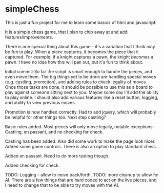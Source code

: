simpleChess
===========

This is just a fun project for me to learn some basics of html and javascript.

It is a simple chess game, that I plan to chip away at and add features/improvements.

There is one special thing about this game - it's a variation that I think may be fun to play. When a piece captures, it becomes the piece that it captured. For example, if a knight captures a pawn, the knight _becomes_ a pawn. I have no idea how this will pan out, but it's fun to think about.

Initial commit: So far the script is smart enough to handle the pieces, and even move them. The big things yet to be done are handling special moves (e.g. castling, promotion), and adding rules to check legality of moves. Once those tasks are done, it should be possible to use this as a board to play against someone sitting next to you. Maybe some day I'll add the ability to play online. I should also add various features like a reset button, logging, and ability to view previous moves.

Promotion is now handled correctly. Had to add jquery, which will probably be helpful for other things too. Next step castling?

Basic rules added. Most pieces will only move legally, notable exceptions: Castling, en passant, and no checking for check.

Castling has been added. Also did some work to make the page look nicer. Added some game controls. There is also an option to play standard chess.

Added en passant. Need to do more testing though.

Added checking for check. 

TODO: Logging - allow to move back/forth.
TODO: more cleanup to allow for AI. There are a few things that are hard coded to act on the live pieces, and I need to change that to be able to try moves with the AI.

